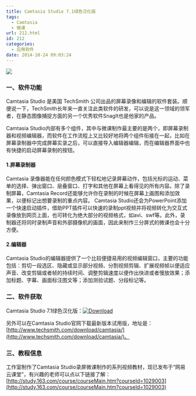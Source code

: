 ```yaml
---
title: Camtasia Studio 7.1绿色汉化版
tags:
  - Camtasia
  - 微课
url: 212.html
id: 212
categories:
  - 应用软件
date: 2014-10-24 09:03:24
---
```


![](http://ww1.sinaimg.cn/large/4acc22aagw1fbtz8qxy1tj20q20inn11.jpg)

### 一、软件功能

Camtasia Studio 是美国 TechSmith 公司出品的屏幕录像和编辑的软件套装。顺便说一下，TechSmith长年来一直关注此类软件的研发，可以说是这一领域的领军者，在静态图像捕捉方面的另一个优秀软件SnagIt也是他家的产品。

Camtasia Studio内部有多个组件，其中与微课制作最主要的是两个，即屏幕录制器和视频编辑器，而软件在工作流程上又比较好地将两个组件衔接在一起，比如在屏幕录制器中完成屏幕实录之后，可以直接导入编辑器编辑，而在编辑器界面中也有快捷的启动屏幕录制的按钮。

#### 1.屏幕录制器

Camtasia 录像器能在任何颜色模式下轻松地记录屏幕动作，包括光标的运动、菜单的选择、弹出窗口、层叠窗口、打字和其他在屏幕上看得见的所有内容。除了录制屏幕，Camtasia Record还能够允许你在录制的时候在屏幕上画图和添加效果，以便标记出想要录制的重点内容。 Camtasia Studio还会为PowerPoint添加一个快速启动插件，借助PPT插件可以快速的录制ppt视频并将视频转化为交互式录像放到网页上面，也可转化为绝大部分的视频格式，如avi、swf等。此外，录制器还将同时录制声音和外部摄像机的画面，因此来制作三分屏式的微课也会十分方便。

#### 2.编辑器

Camtasia Studio的编辑器提供了一个比较便捷易用的视频编辑窗口，主要的功能包括：剪切一段选区、隐藏或显示部分视频、分割视频剪辑、扩展视频帧以便适应声音、改变剪辑或者帧的持续时间、调整剪辑速度以便作出快进或者慢放效果；添加标题、字幕、画面标注图文等；添加测验试题、分段标记等。

### 二、软件获取

Camtasia Studio 7.1绿色汉化版：[![Download](http://www.ilester.net/wp-content/uploads/2016/11/Download.png)](https://cloud.zjnu.edu.cn/share/f8b5e2ecee47bf5d500d237ad0)

另外可以在Camtasia Studio官网下载最新版本试用版，地址是：[http://www.techsmith.com/download/camtasia/](http://www.techsmith.com/download/camtasia/)。

### 三、教程信息

工作室制作了Camtasia Studio录屏微课制作的系列视频教材，现已发布于“网易云课堂”，有兴趣的老师可以点以下链接了解：[http://study.163.com/course/courseMain.htm?courseId=1029003](http://study.163.com/course/courseMain.htm?courseId=1029003)